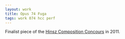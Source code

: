 ```yaml
---
layout: work
title: Opus 74 Fuga
tags: work 074 hcc perf
---
```


Finalist piece of the [Hinsz Composition Concours](http://www.hinszconcours.nl) in 2011.
